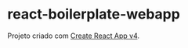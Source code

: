 # react-boilerplate-webapp

Projeto criado com [Create React App v4](https://github.com/facebook/create-react-app).
